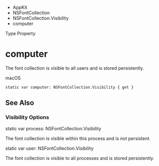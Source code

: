 

- AppKit
- NSFontCollection
- NSFontCollection.Visibility
-  computer 

Type Property

# computer

The font collection is visible to all users and is stored persistently.

macOS

``` source
static var computer: NSFontCollection.Visibility { get }
```

## See Also

### Visibility Options

static var process: NSFontCollection.Visibility

The font collection is visible within this process and is not persistent.

static var user: NSFontCollection.Visibility

The font collection is visible to all processes and is stored persistently.

